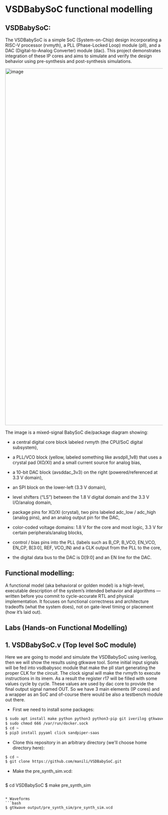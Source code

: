 # VSDBabySoC functional modelling

## VSDBabySoC:

The VSDBabySoC is a simple SoC (System-on-Chip) design incorporating a RISC-V processor (rvmyth), a PLL (Phase-Locked Loop) module (pll), and a DAC (Digital-to-Analog Converter) module (dac). This project demonstrates integration of these IP cores and aims to simulate and verify the design behavior using pre-synthesis and post-synthesis simulations.

<img width="2048" height="1136" alt="image" src="https://github.com/user-attachments/assets/1055f6b1-d166-4f7e-a776-e746ea926155" />

The image is a mixed-signal BabySoC die/package diagram showing:

* a central digital core block labeled rvmyth (the CPU/SoC digital subsystem),

* a PLL/VCO block (yellow, labeled something like avsdpll_1v8) that uses a crystal pad (XO/XI) and a small current source for analog bias,

* a 10-bit DAC block (avsddac_3v3) on the right (powered/referenced at 3.3 V domain),

* an SPI block on the lower-left (3.3 V domain),

* level shifters (“LS”) between the 1.8 V digital domain and the 3.3 V I/O/analog domain,

* package pins for XO/XI (crystal), two pins labeled adc_low / adc_high (analog pins), and an analog output pin for the DAC,

* color-coded voltage domains: 1.8 V for the core and most logic, 3.3 V for certain peripherals/analog blocks,

* control / bias pins into the PLL (labels such as B_CP, B_VCO, EN_VCO, EN_CP, B[3:0], REF, VCO_IN) and a CLK output from the PLL to the core,

* the digital data bus to the DAC is D[9:0] and an EN line for the DAC.

## Functional modelling:

A functional model (aka behavioral or golden model) is a high-level, executable description of the system’s intended behavior and algorithms — written before you commit to cycle-accurate RTL and physical implementation. It focuses on functional correctness and architecture tradeoffs (what the system does), not on gate-level timing or placement (how it’s laid out).

## Labs (Hands-on Functional Modelling) 

## 1. VSDBabySoC.v (Top level SoC module)

Here we are going to model and simulate the VSDBabySoC using iverilog, then we will show the results using gtkwave tool. Some initial input signals will be fed into vsdbabysoc module that make the pll start generating the proper CLK for the circuit. The clock signal will make the rvmyth to execute instructions in its imem. As a result the register r17 will be filled with some values cycle by cycle. These values are used by dac core to provide the final output signal named OUT. So we have 3 main elements (IP cores) and a wrapper as an SoC and of-course there would be also a testbench module out there.

* First we need to install some packages:

```bash
$ sudo apt install make python python3 python3-pip git iverilog gtkwave docker.io
$ sudo chmod 666 /var/run/docker.sock
$ cd ~
$ pip3 install pyyaml click sandpiper-saas
```

* Clone this repository in an arbitrary directory (we'll choose home directory here):

```bash
$ cd ~
$ git clone https://github.com/manili/VSDBabySoC.git
```

* Make the pre_synth_sim.vcd:

  ```bash
$ cd VSDBabySoC
$ make pre_synth_sim
  ```

* Waveforms
```bash
$ gtkwave output/pre_synth_sim/pre_synth_sim.vcd
```

